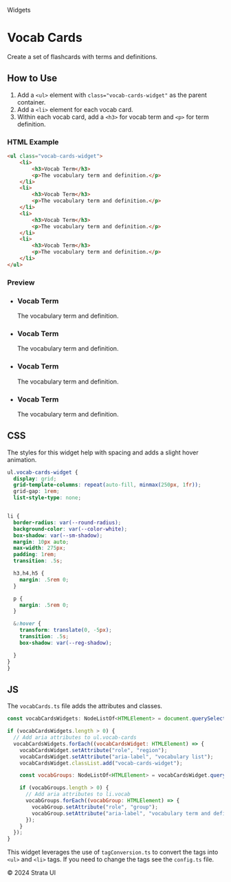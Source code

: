 <p class="section-text">Widgets</p>

# Vocab Cards

Create a set of flashcards with terms and definitions.

## How to Use

1. Add a `<ul>` element with `class="vocab-cards-widget"` as the parent container.
2. Add a `<li>` element for each vocab card.
3. Within each vocab card, add a `<h3>` for vocab term and `<p>` for term definition.

### HTML Example

```html
<ul class="vocab-cards-widget">
	<li>
		<h3>Vocab Term</h3>
		<p>The vocabulary term and definition.</p>
	</li>
	<li>
		<h3>Vocab Term</h3>
		<p>The vocabulary term and definition.</p>
	</li>
	<li>
		<h3>Vocab Term</h3>
		<p>The vocabulary term and definition.</p>
	</li>
	<li>
		<h3>Vocab Term</h3>
		<p>The vocabulary term and definition.</p>
	</li>
</ul>
```

### Preview

<div class="example-container">
	<ul class="vocab-cards-widget">
		<li>
			<h3>Vocab Term</h3>
			<p>The vocabulary term and definition.</p>
		</li>
		<li>
			<h3>Vocab Term</h3>
			<p>The vocabulary term and definition.</p>
		</li>
		<li>
			<h3>Vocab Term</h3>
			<p>The vocabulary term and definition.</p>
		</li>
		<li>
			<h3>Vocab Term</h3>
			<p>The vocabulary term and definition.</p>
		</li>
	</ul>
</div>

## CSS

The styles for this widget help with spacing and adds a slight hover animation.

```css
ul.vocab-cards-widget {
  display: grid;
  grid-template-columns: repeat(auto-fill, minmax(250px, 1fr));
  grid-gap: 1rem;
  list-style-type: none;


li {
  border-radius: var(--round-radius);
  background-color: var(--color-white);
  box-shadow: var(--sm-shadow);
  margin: 10px auto;
  max-width: 275px;
  padding: 1rem;
  transition: .5s;

  h3,h4,h5 {
    margin: .5rem 0;
  }

  p {
    margin: .5rem 0;
  }

  &:hover {
    transform: translate(0, -5px);
    transition: .5s;
    box-shadow: var(--reg-shadow);

  }
}
}
```

## JS

The `vocabCards.ts` file adds the attributes and classes.

```js
const vocabCardsWidgets: NodeListOf<HTMLElement> = document.querySelectorAll("vocab-cards-widget");

if (vocabCardsWidgets.length > 0) {
  // Add aria attributes to ul.vocab-cards
  vocabCardsWidgets.forEach((vocabCardsWidget: HTMLElement) => {
    vocabCardsWidget.setAttribute("role", "region");
    vocabCardsWidget.setAttribute("aria-label", "vocabulary list");
    vocabCardsWidget.classList.add("vocab-cards-widget");

    const vocabGroups: NodeListOf<HTMLElement> = vocabCardsWidget.querySelectorAll("li,vocab-card");

    if (vocabGroups.length > 0) {
      // Add aria attributes to li.vocab
      vocabGroups.forEach((vocabGroup: HTMLElement) => {
        vocabGroup.setAttribute("role", "group");
        vocabGroup.setAttribute("aria-label", "vocabulary term and definition");
      });
    }
  });
}
```

This widget leverages the use of `tagConversion.ts` to convert the tags into `<ul>` and `<li>` tags. If you need to change the tags see the `config.ts` file.

  <div class="footer">
    <p>&copy; 2024 Strata UI</p>
  </div>

